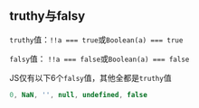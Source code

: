 ## truthy与falsy

`truthy`值：`!!a === true`或`Boolean(a) === true`

`falsy`值： `!!a === false`或`Boolean(a) === false`

JS仅有以下6个`falsy`值，其他全都是`truthy`值

```javascript
0, NaN, '', null, undefined, false
```

